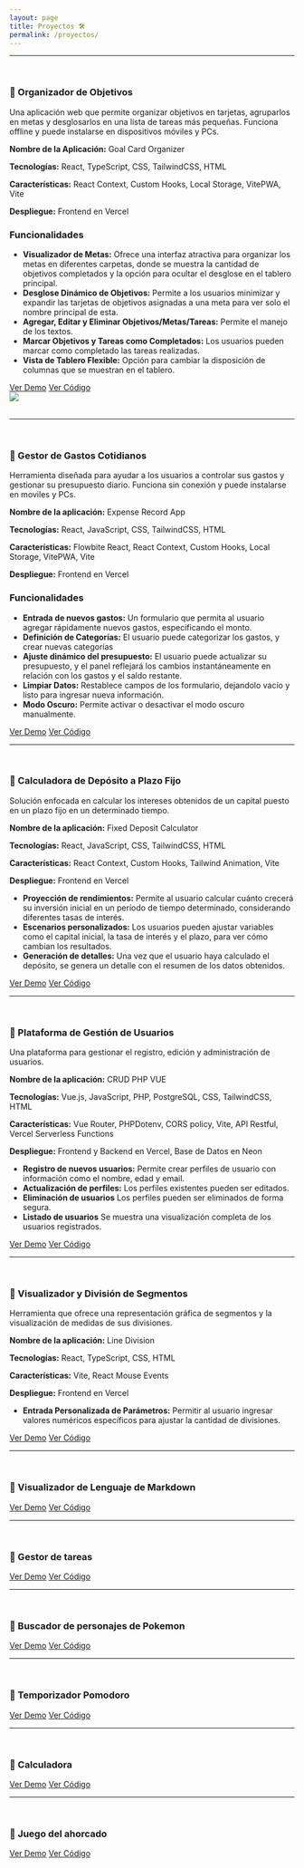 ```yaml
---
layout: page
title: Proyectos 🛠️
permalink: /proyectos/
---
```

---
<br/>  

### 📌 Organizador de Objetivos
Una aplicación web que permite organizar objetivos en tarjetas, agruparlos en metas y desglosarlos en una lista de tareas más pequeñas. Funciona offline y puede instalarse en dispositivos móviles y PCs.

**Nombre de la Aplicación:** Goal Card Organizer

**Tecnologías:** React, TypeScript, CSS, TailwindCSS, HTML  

**Características:** React Context, Custom Hooks, Local Storage, VitePWA, Vite

**Despliegue:** Frontend en Vercel

### Funcionalidades

- **Visualizador de Metas:** Ofrece una interfaz atractiva para organizar los metas en diferentes carpetas, donde se muestra la cantidad de objetivos completados y la opción para ocultar el desglose en el tablero principal.
- **Desglose Dinámico de Objetivos:** Permite a los usuarios minimizar y expandir las tarjetas de objetivos asignadas a una meta para ver solo el nombre principal de esta.
- **Agregar, Editar y Eliminar Objetivos/Metas/Tareas:** Permite el manejo de los textos.
- **Marcar Objetivos y Tareas como Completados:** Los usuarios pueden marcar como completado las tareas realizadas.
- **Vista de Tablero Flexible:** Opción para cambiar la disposición de columnas que se muestran en el tablero.  
  

<div class="inside-page__btn-container inside-page__btn-projects">
  <a href="#" class="inside-page__btn inside-page__btn--city">Ver Demo</a>
  <a href="#" class="inside-page__btn inside-page__btn--city">Ver Código</a>
</div>  
<div class="imagen-dentro"><img src="#"/></div>  
<br/>  

---
<br/>

### 📌 Gestor de Gastos Cotidianos
Herramienta diseñada para ayudar a los usuarios a controlar sus gastos y gestionar su presupuesto diario.
Funciona sin conexión y puede instalarse en moviles y PCs.

**Nombre de la aplicación:** Expense Record App  

**Tecnologías:** React, JavaScript, CSS, TailwindCSS, HTML  

**Características:** Flowbite React, React Context, Custom Hooks, Local Storage, VitePWA, Vite  

**Despliegue:** Frontend en Vercel  

### Funcionalidades

- **Entrada de nuevos gastos:** Un formulario que permita al usuario agregar rápidamente nuevos gastos, especificando el monto.
- **Definición de Categorías:** El usuario puede categorizar los gastos, y crear nuevas categorías
- **Ajuste dinámico del presupuesto:** El usuario puede actualizar su presupuesto, y el panel reflejará los cambios instantáneamente en relación con los gastos y el saldo restante.
- **Limpiar Datos:** Restablece campos de los formulario, dejandolo vacío y listo para ingresar nueva información.
- **Modo Oscuro:** Permite activar o desactivar el modo oscuro manualmente.
  
<div class="inside-page__btn-container inside-page__btn-projects">
  <a href="#" class="inside-page__btn inside-page__btn--city">Ver Demo</a>
  <a href="#" class="inside-page__btn inside-page__btn--city">Ver Código</a>
</div>

---
<br/>  

### 📌 Calculadora de Depósito a Plazo Fijo
Solución enfocada en calcular los intereses obtenidos de un capital puesto en un plazo fijo en un determinado tiempo.

**Nombre de la aplicación:** Fixed Deposit Calculator  

**Tecnologías:** React, JavaScript, CSS, TailwindCSS, HTML  

**Características:** React Context, Custom Hooks, Tailwind Animation, Vite  

**Despliegue:** Frontend en Vercel  

- **Proyección de rendimientos:** Permite al usuario calcular cuánto crecerá su inversión inicial en un período de tiempo determinado, considerando diferentes tasas de interés.
- **Escenarios personalizados:** Los usuarios pueden ajustar variables como el capital inicial, la tasa de interés y el plazo, para ver cómo cambian los resultados.
- **Generación de detalles:** Una vez que el usuario haya calculado el depósito, se genera un detalle con el resumen de los datos obtenidos.

<div class="inside-page__btn-container inside-page__btn-projects">
  <a href="#" class="inside-page__btn inside-page__btn--city">Ver Demo</a>
  <a href="#" class="inside-page__btn inside-page__btn--city">Ver Código</a>
</div>

---
<br/>  

### 🔸 Plataforma de Gestión de Usuarios
Una plataforma para gestionar el registro, edición y administración de usuarios.

**Nombre de la aplicación:** CRUD PHP VUE

**Tecnologías:** Vue.js, JavaScript, PHP, PostgreSQL, CSS, TailwindCSS, HTML  

**Características:** Vue Router, PHPDotenv, CORS policy, Vite, API Restful, Vercel Serverless Functions  

**Despliegue:** Frontend y Backend en Vercel, Base de Datos en Neon  
  
- **Registro de nuevos usuarios:** Permite crear perfiles de usuario con información como el nombre, edad y email.
- **Actualización de perfiles:** Los perfiles existentes pueden ser editados.
- **Eliminación de usuarios** Los perfiles pueden ser eliminados de forma segura.
- **Listado de usuarios** Se muestra una visualización completa de los usuarios registrados.
  

<div class="inside-page__btn-container inside-page__btn-projects">
  <a href="#" class="inside-page__btn inside-page__btn--city">Ver Demo</a>
  <a href="#" class="inside-page__btn inside-page__btn--city">Ver Código</a>
</div>

---
<br/>  

### 🔸 Visualizador y División de Segmentos
Herramienta que ofrece una representación gráfica de segmentos y la visualización de medidas de sus divisiones.

**Nombre de la aplicación:** Line Division

**Tecnologías:** React, TypeScript, CSS, HTML  

**Características:** Vite, React Mouse Events  

**Despliegue:** Frontend en Vercel  

- **Entrada Personalizada de Parámetros:** Permitir al usuario ingresar valores numéricos específicos para ajustar la cantidad de divisiones.

<div class="inside-page__btn-container inside-page__btn-projects">
  <a href="#" class="inside-page__btn inside-page__btn--city">Ver Demo</a>
  <a href="#" class="inside-page__btn inside-page__btn--city">Ver Código</a>
</div>

---
<br/>  

### 🔸 Visualizador de Lenguaje de Markdown

<div class="inside-page__btn-container inside-page__btn-projects">
  <a href="#" class="inside-page__btn inside-page__btn--city">Ver Demo</a>
  <a href="#" class="inside-page__btn inside-page__btn--city">Ver Código</a>
</div>

---
<br/>  

### 🔸 Gestor de tareas

<div class="inside-page__btn-container inside-page__btn-projects">
  <a href="#" class="inside-page__btn inside-page__btn--city">Ver Demo</a>
  <a href="#" class="inside-page__btn inside-page__btn--city">Ver Código</a>
</div>

---
<br/>  

### 🔸 Buscador de personajes de Pokemon


<div class="inside-page__btn-container inside-page__btn-projects">
  <a href="#" class="inside-page__btn inside-page__btn--city">Ver Demo</a>
  <a href="#" class="inside-page__btn inside-page__btn--city">Ver Código</a>
</div>

---
<br/>  

### 🔸 Temporizador Pomodoro

<div class="inside-page__btn-container inside-page__btn-projects">
  <a href="#" class="inside-page__btn inside-page__btn--city">Ver Demo</a>
  <a href="#" class="inside-page__btn inside-page__btn--city">Ver Código</a>
</div>

---
<br/>  

### 🔸 Calculadora

<div class="inside-page__btn-container inside-page__btn-projects">
  <a href="#" class="inside-page__btn inside-page__btn--city">Ver Demo</a>
  <a href="#" class="inside-page__btn inside-page__btn--city">Ver Código</a>
</div>

---
<br/>  

### 🔸 Juego del ahorcado

<div class="inside-page__btn-container inside-page__btn-projects">
  <a href="#" class="inside-page__btn inside-page__btn--city">Ver Demo</a>
  <a href="#" class="inside-page__btn inside-page__btn--city">Ver Código</a>
</div>

<!-- Mostrar post por categoría Proyectos -->

<!-- 
<div class="home">
  {%- assign category_name = "proyectos" -%}

  {%- if site.paginate -%}
    {% assign posts = paginator.posts | where: "categories", category_name %}
  {%- else -%}
    {% assign posts = site.posts | where: "categories", category_name %}
  {%- endif -%}

  {%- if posts.size > 0 -%}
    {%- if page.list_title -%}
      <h2 class="post-list-heading">{{ page.list_title }}</h2>
    {%- endif -%}
    <ul class="post-list">
      {%- assign date_format = site.minima.date_format | default: "%b %-d, %Y" -%}
      {%- for post in posts -%}
      <li>
        <span class="post-meta">{{ post.date | date: date_format }}</span>
        <h3>
          <a class="post-link" href="{{ post.url | relative_url }}">
            {{ post.title | escape }}
          </a>
        </h3>
        {%- if site.show_excerpts -%}
          {{ post.excerpt }}
        {%- endif -%}
      </li>
      {%- endfor -%}
    </ul>

    {%- if site.paginate -%}
      <div class="pager">
        <ul class="pagination">
        {%- if paginator.previous_page %}
          <li><a href="{{ paginator.previous_page_path | relative_url }}" class="previous-page">{{ paginator.previous_page }}</a></li>
        {%- else %}
          <li><div class="pager-edge">•</div></li>
        {%- endif %}
          <li><div class="current-page">{{ paginator.page }}</div></li>
        {%- if paginator.next_page %}
          <li><a href="{{ paginator.next_page_path | relative_url }}" class="next-page">{{ paginator.next_page }}</a></li>
        {%- else %}
          <li><div class="pager-edge">•</div></li>
        {%- endif %}
        </ul>
      </div>
    {%- endif %}

  {%- endif -%}

</div>
 -->
